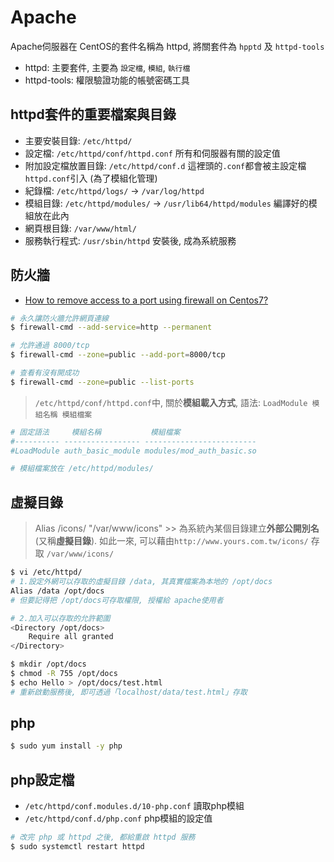 # Apache

Apache伺服器在 CentOS的套件名稱為 httpd, 將關套件為 `hpptd` 及 `httpd-tools`

- httpd: 主要套件, 主要為 `設定檔`, `模組`, `執行檔`
- httpd-tools: 權限驗證功能的帳號密碼工具



## httpd套件的重要檔案與目錄

- 主要安裝目錄: `/etc/httpd/`
- 設定檔: `/etc/httpd/conf/httpd.conf` 所有和伺服器有關的設定值
- 附加設定檔放置目錄: `/etc/httpd/conf.d` 這裡頭的`.conf`都會被主設定檔`httpd.conf`引入 (為了模組化管理)
- 紀錄檔: `/etc/httpd/logs/` -> `/var/log/httpd`
- 模組目錄: `/etc/httpd/modules/` -> `/usr/lib64/httpd/modules` 編譯好的模組放在此內
- 網頁根目錄: `/var/www/html/` 
- 服務執行程式: `/usr/sbin/httpd` 安裝後, 成為系統服務


## 防火牆

- [How to remove access to a port using firewall on Centos7?](https://serverfault.com/questions/818996/how-to-remove-access-to-a-port-using-firewall-on-centos7)

```sh
# 永久讓防火牆允許網頁連線
$ firewall-cmd --add-service=http --permanent

# 允許通過 8000/tcp
$ firewall-cmd --zone=public --add-port=8000/tcp

# 查看有沒有開成功
$ firewall-cmd --zone=public --list-ports
```

> `/etc/httpd/conf/httpd.conf`中, 關於**模組載入方式**, 語法: `LoadModule 模組名稱 模組檔案`
```sh
# 固定語法     模組名稱           模組檔案
#---------- ----------------- -------------------------
#LoadModule auth_basic_module modules/mod_auth_basic.so

# 模組檔案放在 /etc/httpd/modules/
```


## 虛擬目錄

> Alias /icons/ "/var/www/icons" >> 
  為系統內某個目錄建立**外部公開別名**(又稱**虛擬目錄**). 如此一來, 可以藉由`http://www.yours.com.tw/icons/` 存取 `/var/www/icons/`
```sh
$ vi /etc/httpd/
# 1.設定外網可以存取的虛擬目錄 /data, 其真實檔案為本地的 /opt/docs
Alias /data /opt/docs
# 但要記得把 /opt/docs可存取權限, 授權給 apache使用者

# 2.加入可以存取的允許範圍
<Directory /opt/docs>
    Require all granted
</Directory>

$ mkdir /opt/docs
$ chmod -R 755 /opt/docs
$ echo Hello > /opt/docs/test.html
# 重新啟動服務後, 即可透過「localhost/data/test.html」存取
```


## php

```sh
$ sudo yum install -y php
```


## php設定檔

- `/etc/httpd/conf.modules.d/10-php.conf` 讀取php模組
- `/etc/httpd/conf.d/php.conf` php模組的設定值

```sh
# 改完 php 或 httpd 之後, 都給重啟 httpd 服務
$ sudo systemctl restart httpd
```